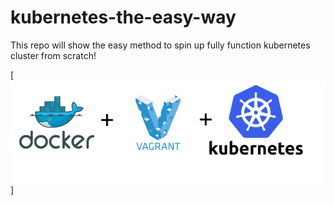 # kubernetes-the-easy-way
This repo will show the easy method to spin up fully function kubernetes cluster from scratch!


[<img src="./docs/images/vagrant_k8s.png" align="center">]